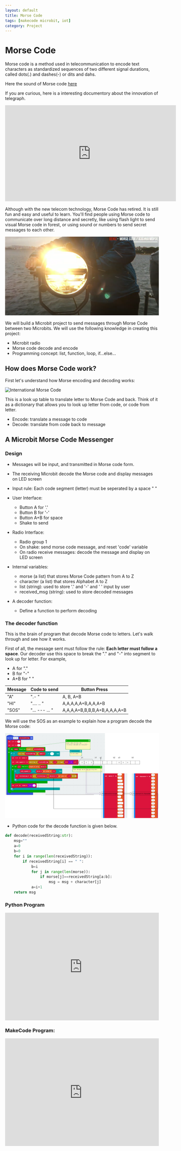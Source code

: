 ```yaml
---
layout: default
title: Morse Code
tags: [makecode microbit, iot]
category: Project
---
```


# Morse Code

Morse code is a method used in telecommunication to encode text characters as standardized sequences of two different signal durations, called dots(.) and dashes(-) or dits and dahs.

Here the sound of Morse code [here](https://www.youtube.com/watch?v=xsDk5_bktFo&ab_channel=DOCUMENTARYTUBE)

If you are curious, here is a interesting documentory about the innovation of telegraph.
<iframe width="560" height="315" src="https://www.youtube.com/embed/jypqHTwVQxQ" frameborder="0" allow="accelerometer; autoplay; clipboard-write; encrypted-media; gyroscope; picture-in-picture" allowfullscreen></iframe>

Although with the new telecom technology, Morse Code has retired. It is still fun and easy and useful to learn. You'll find people using Morse code to communicate over long distance and secretly, like using flash light to send visual Morse code in forest, or using sound or numbers to send secret messages to each other. 

![morse over light](/assets/morse_code_light.PNG)

We will build a Microbit project to send messages through Morse Code between two Microbits. We will use the following knowledge in creating this project: 

- Microbit radio
- Morse code decode and encode
- Programming concept: list, function, loop, if...else...

## How does Morse Code work?

First let's understand how Morse encoding and decoding works: 

![International Morse Code](https://upload.wikimedia.org/wikipedia/commons/thumb/b/b5/International_Morse_Code.svg/315px-International_Morse_Code.svg.png)

This is a look up table to translate letter to Morse Code and back. Think of it as a dictionary that allows you to look up letter from code, or code from letter. 

- Encode: translate a message to code
- Decode: translate from code back to message

## A Microbit Morse Code Messenger

### Design

- Messages will be input, and transmitted in Morse code form.
- The receiving Microbit decode the Morse code and display messages on LED screen
- Input rule: Each code segment (letter) must be seperated by a space " "

- User Interface: 
    - Button A for '.'
    - Button B for '-'
    - Button A+B for space
    - Shake to send

- Radio Interface:
    - Radio group 1
    - On shake: send morse code message, and reset 'code' variable
    - On radio receive messages: decode the message and display on LED screen

- Internal variables: 
    - morse (a list) that stores Morse Code pattern from A to Z
    - character (a list) that stores Alphabet A to Z
    - list (string): used to store '.' and '-' and ' ' input by user
    - received_msg (string): used to store decoded messages

- A decoder function: 
    - Define a function to perform decoding

### The decoder function

This is the brain of program that decode Morse code to letters. Let's walk through and see how it works.

First of all, the message sent must follow the rule: **Each letter must follow a space**. Our decoder use this space to break the "." and "-" into segment to look up for letter. For example, 

- A for "."
- B for "-"
- A+B for " "

| Message | Code to send | Button Press |
|------|-------|-----|
| "A" | ".- " |  A, B, A+B |
| "HI" | ".... .. " | A,A,A,A,A+B,A,A,A+B |
| "SOS" | "... --- ... " | A,A,A,A+B,B,B,B,A+B,A,A,A,A+B |

We will use the SOS as an example to explain how a program decode the Morse code: 

![Morse decoder](/assets/morse_decoder.png)

- Python code for the decode function is given below. 

```python
def decode(receivedString:str):
    msg=""
    a=0
    b=0
    for i in range(len(receivedString)):
        if receivedString[i] == " ":
            b=i
            for j in range(len(morse)):
                if morse[j]==receivedString[a:b]:
                    msg = msg + character[j]
            a=i+1
    return msg
```

### Python Program
<div style="position:relative;height:0;padding-bottom:70%;overflow:hidden;"><iframe style="position:absolute;top:0;left:0;width:100%;height:100%;" src="https://makecode.microbit.org/#pub:_Dz5TdfdhD14F" frameborder="0" sandbox="allow-popups allow-forms allow-scripts allow-same-origin"></iframe></div>

### MakeCode Program:
<div style="position:relative;height:0;padding-bottom:70%;overflow:hidden;"><iframe style="position:absolute;top:0;left:0;width:100%;height:100%;" src="https://makecode.microbit.org/#pub:_UwtTqdP7aDp5" frameborder="0" sandbox="allow-popups allow-forms allow-scripts allow-same-origin"></iframe></div>



